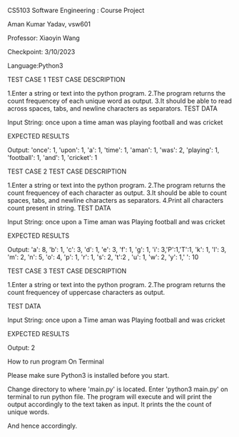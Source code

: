 CS5103 Software Engineering : Course Project

Aman Kumar Yadav, vsw601

Professor: Xiaoyin Wang

Checkpoint: 3/10/2023

Language:Python3

TEST CASE 1
TEST CASE DESCRIPTION

1.Enter a string or text into the python program.
2.The program returns the count frequencey of each unique word as output.
3.It should be able to read across spaces, tabs, and newline characters as separators.
TEST DATA

Input String: once upon a time aman was  playing football and was cricket

EXPECTED RESULTS

Output: 'once': 1, 'upon': 1, 'a': 1, 'time': 1, 'aman': 1, 'was': 2, 'playing': 1, 'football': 1, 'and': 1, 'cricket': 1

TEST CASE 2
TEST CASE DESCRIPTION

1.Enter a string or text into the python program.
2.The program returns the count frequencey of each character as output.
3.It should be able to count spaces, tabs, and newline characters as separators.
4.Print all characters count present in string.
TEST DATA

Input String: once upon a Time aman was Playing football and was cricket

EXPECTED RESULTS

Output: 'a': 8, 'b': 1, 'c': 3, 'd': 1, 'e': 3, 'f': 1, 'g': 1, 'i': 3,'P':1,'T':1, 'k': 1, 'l': 3, 'm': 2, 'n': 5, 'o': 4, 'p': 1, 'r': 1, 's': 2, 't':2 , 'u': 1, 'w': 2, 'y': 1,' ': 10

TEST CASE 3
TEST CASE DESCRIPTION

1.Enter a string or text into the python program.
2.The program returns the count frequencey of uppercase characters as output.

TEST DATA

Input String: once upon a Time aman was Playing football and was cricket

EXPECTED RESULTS

Output: 2

How to run program
On Terminal 

Please make sure Python3 is installed before you start.

Change directory to where 'main.py' is located. 
Enter 'python3 main.py' on terminal to run python file.
The program will execute and will print the output accordingly to the text taken as input. 
It prints the the count of unique words.

And hence accordingly.



